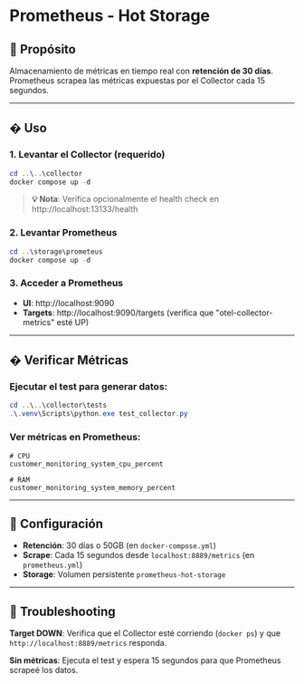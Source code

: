 # Prometheus - Hot Storage

## 🎯 Propósito

Almacenamiento de métricas en tiempo real con **retención de 30 días**. Prometheus scrapea las métricas expuestas por el Collector cada 15 segundos.

---

## � Uso

### 1. Levantar el Collector (requerido)

```powershell
cd ..\..\collector
docker compose up -d
```

> **💡 Nota**: Verifica opcionalmente el health check en http://localhost:13133/health

### 2. Levantar Prometheus

```powershell
cd ..\storage\prometeus
docker compose up -d
```

### 3. Acceder a Prometheus

- **UI**: http://localhost:9090
- **Targets**: http://localhost:9090/targets (verifica que "otel-collector-metrics" esté UP)

---

## � Verificar Métricas

### Ejecutar el test para generar datos:

```powershell
cd ..\..\collector\tests
.\.venv\Scripts\python.exe test_collector.py
```

### Ver métricas en Prometheus:

```promql
# CPU
customer_monitoring_system_cpu_percent

# RAM
customer_monitoring_system_memory_percent
```

---

## 🔧 Configuración

- **Retención**: 30 días o 50GB (en `docker-compose.yml`)
- **Scrape**: Cada 15 segundos desde `localhost:8889/metrics` (en `prometheus.yml`)
- **Storage**: Volumen persistente `prometheus-hot-storage`

---

## 📖 Troubleshooting

**Target DOWN**: Verifica que el Collector esté corriendo (`docker ps`) y que `http://localhost:8889/metrics` responda.

**Sin métricas**: Ejecuta el test y espera 15 segundos para que Prometheus scrapeé los datos.

